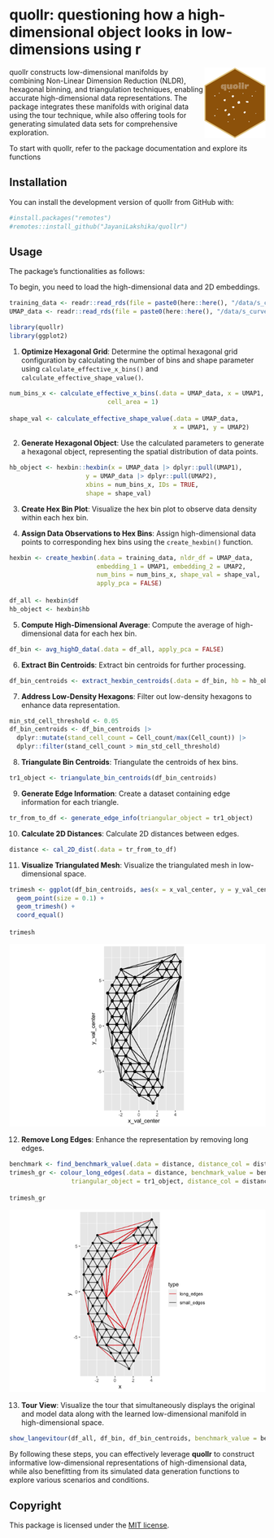 
# quollr: questioning how a high-dimensional object looks in low-dimensions using r

<img src="man/figures/logo.png" align="right" height="139" alt="" />

quollr constructs low-dimensional manifolds by combining Non-Linear
Dimension Reduction (NLDR), hexagonal binning, and triangulation
techniques, enabling accurate high-dimensional data representations. The
package integrates these manifolds with original data using the tour
technique, while also offering tools for generating simulated data sets
for comprehensive exploration.

To start with quollr, refer to the package documentation and explore its
functions

<!--An associated paper can be found at-->

## Installation

You can install the development version of quollr from GitHub with:

``` r
#install.packages("remotes")
#remotes::install_github("JayaniLakshika/quollr")
```

## Usage

The package’s functionalities as follows:

To begin, you need to load the high-dimensional data and 2D embeddings.

``` r
training_data <- readr::read_rds(file = paste0(here::here(), "/data/s_curve_noise_training.rds"))
UMAP_data <- readr::read_rds(file = paste0(here::here(), "/data/s_curve_noise_umap.rds"))
```

``` r
library(quollr)
library(ggplot2)
```

1.  **Optimize Hexagonal Grid**: Determine the optimal hexagonal grid
    configuration by calculating the number of bins and shape parameter
    using `calculate_effective_x_bins()` and
    `calculate_effective_shape_value()`.

``` r
num_bins_x <- calculate_effective_x_bins(.data = UMAP_data, x = UMAP1,
                           cell_area = 1)

shape_val <- calculate_effective_shape_value(.data = UMAP_data, 
                                             x = UMAP1, y = UMAP2)
```

2.  **Generate Hexagonal Object**: Use the calculated parameters to
    generate a hexagonal object, representing the spatial distribution
    of data points.

``` r
hb_object <- hexbin::hexbin(x = UMAP_data |> dplyr::pull(UMAP1), 
                     y = UMAP_data |> dplyr::pull(UMAP2), 
                     xbins = num_bins_x, IDs = TRUE, 
                     shape = shape_val)
```

3.  **Create Hex Bin Plot**: Visualize the hex bin plot to observe data
    density within each hex bin.

4.  **Assign Data Observations to Hex Bins**: Assign high-dimensional
    data points to corresponding hex bins using the `create_hexbin()`
    function.

``` r
hexbin <- create_hexbin(.data = training_data, nldr_df = UMAP_data, 
                        embedding_1 = UMAP1, embedding_2 = UMAP2, 
                        num_bins = num_bins_x, shape_val = shape_val, 
                        apply_pca = FALSE)

df_all <- hexbin$df
hb_object <- hexbin$hb
```

5.  **Compute High-Dimensional Average**: Compute the average of
    high-dimensional data for each hex bin.

``` r
df_bin <- avg_highD_data(.data = df_all, apply_pca = FALSE)
```

6.  **Extract Bin Centroids**: Extract bin centroids for further
    processing.

``` r
df_bin_centroids <- extract_hexbin_centroids(.data = df_bin, hb = hb_object)
```

7.  **Address Low-Density Hexagons**: Filter out low-density hexagons to
    enhance data representation.

``` r
min_std_cell_threshold <- 0.05
df_bin_centroids <- df_bin_centroids |>
  dplyr::mutate(stand_cell_count = Cell_count/max(Cell_count)) |>
  dplyr::filter(stand_cell_count > min_std_cell_threshold)
```

8.  **Triangulate Bin Centroids**: Triangulate the centroids of hex
    bins.

``` r
tr1_object <- triangulate_bin_centroids(df_bin_centroids)
```

9.  **Generate Edge Information**: Create a dataset containing edge
    information for each triangle.

``` r
tr_from_to_df <- generate_edge_info(triangular_object = tr1_object)
```

10. **Calculate 2D Distances**: Calculate 2D distances between edges.

``` r
distance <- cal_2D_dist(.data = tr_from_to_df)
```

11. **Visualize Triangulated Mesh**: Visualize the triangulated mesh in
    low-dimensional space.

``` r
trimesh <- ggplot(df_bin_centroids, aes(x = x_val_center, y = y_val_center)) + 
  geom_point(size = 0.1) + 
  geom_trimesh() + 
  coord_equal() 

trimesh
```

![](README_files/figure-gfm/unnamed-chunk-13-1.png)<!-- -->

12. **Remove Long Edges**: Enhance the representation by removing long
    edges.

``` r
benchmark <- find_benchmark_value(.data = distance, distance_col = distance)
trimesh_gr <- colour_long_edges(.data = distance, benchmark_value = benchmark, 
                 triangular_object = tr1_object, distance_col = distance) 

trimesh_gr
```

![](README_files/figure-gfm/unnamed-chunk-14-1.png)<!-- -->

13. **Tour View**: Visualize the tour that simultaneously displays the
    original and model data along with the learned low-dimensional
    manifold in high-dimensional space.

``` r
show_langevitour(df_all, df_bin, df_bin_centroids, benchmark_value = benchmark, distance, distance)
```

By following these steps, you can effectively leverage **quollr** to
construct informative low-dimensional representations of
high-dimensional data, while also benefitting from its simulated data
generation functions to explore various scenarios and conditions.

## Copyright

This package is licensed under the [MIT
license](https://github.com/JayaniLakshika/quollr/LICENSE.md).
